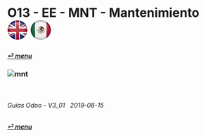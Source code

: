 # O13 - EE - MNT - Mantenimiento &nbsp;&nbsp;&nbsp;&nbsp; [![en-uk](/doc/img/flg/en-uk-flg-btn-sml.png)](/en-uk/o13/ee/mnt/en-uk-o13-ee-mnt-maintenance-guides.md) [ ![es-mx](/doc/img/flg/es-mx-flg-btn-sml.png)](/es-mx/o13/ee/mnt/es-mx-o13-ee-mnt-maintenance-guides.md)
#### [_&#x23CE; menu_](/es-mx/o13/ee/es-mx-o13-ee-guides-menu.md "Regresar al menú de EE")  
### ![mnt](/doc/img/acc/big/mnt.png)
[ⱽ¹²³⁴⁵⁶⁷⁸⁹⁰⁻]: # (ⱽ¹²³⁴⁵⁶⁷⁸⁹⁰⁻)

<br>

###### Guías Odoo - V3_01 &nbsp; 2019-08-15  
**[_&#x23CE; menu_](/es-mx/o13/ee/es-mx-o13-ee-guides-menu.md)**  
